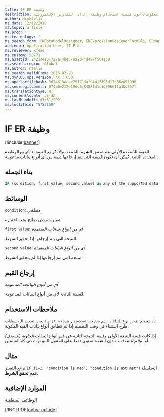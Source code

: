 ```yaml
---
title: IF ER وظيفة
description: يوفر هذا الموضوع معلومات حول كيفية استخدام وظيفة إعداد التقارير الإلكترونية IF (ER).
author: NickSelin
ms.date: 12/12/2019
ms.topic: article
ms.prod: ''
ms.technology: ''
ms.search.form: ERDataModelDesigner, ERExpressionDesignerFormula, ERMappedFormatDesigner, ERModelMappingDesigner
audience: Application User, IT Pro
ms.reviewer: kfend
ms.custom: 58771
ms.assetid: 24223e13-727a-4be6-a22d-4d427f504ac9
ms.search.region: Global
ms.author: nselin
ms.search.validFrom: 2016-02-28
ms.dyn365.ops.version: AX 7.0.0
ms.openlocfilehash: 3674618acae79170daf94413895d17d86a491996
ms.sourcegitcommit: 074b6e212d19dd5d84881d1cdd096611a18c207f
ms.translationtype: HT
ms.contentlocale: ar-SA
ms.lasthandoff: 03/31/2021
ms.locfileid: "5753158"
---
```

# <a name="if-er-function"></a>IF ER وظيفة

[!include [banner](../includes/banner.md)]

تُرجع الوظيفة `IF` القيمة المُحددة الأولى عند تحقق الشرط المُحدد. وإلا، تُرجع القيمة المحددة الثانية. يُمكن أن تكون القيمة التي يتم إرجاعها قيمة من أي أنواع بيانات مدعومة.

## <a name="syntax"></a>بناء الجملة

```vb
IF (condition, first value, second value) as any of the supported data types
```

## <a name="arguments"></a>الوسائط

`condition`: *منطقي*

تعبير شرطي صالح يجب اختباره.

`first value`: *أي من أنواع البيانات المعتمدة*

النتيجة التي يتم إرجاعها إذا تحقق الشرط.

`second value`: *أي من أنواع البيانات المعتمدة*

النتيجة التي يتم إرجاعها إذا لم يتحقق الشرط.

## <a name="return-values"></a>إرجاع القيم

*أي من أنواع البيانات المدعومة*

القيمة الناتجة لأي من أنواع البيانات المدعومة.

## <a name="usage-notes"></a>ملاحظات الاستخدام

يجب تحديد الوسيطات `first value` و `second value` باستخدام نفس نوع البيانات. يتم طرح استثناء في وقت التصميم إذا لم تتطابق أنواع بيانات القيم المكونة.

إذا كانت قيمة النتيجة الأولى وقيمة النتيجة الثانية هي قيم أنواع البيانات *الحاوية (السجل)* أو *قوائم السجلات* ، فإن النتيجة تحتوي فقط على الحقول الموجودة في كلا القيمتين.

## <a name="example"></a>مثال

يُرجع التعبير `IF (1=2, "condition is met", "condition is not met")` السلسلة **عدم تحقق الشرط**.

## <a name="additional-resources"></a>الموارد الإضافية

[الوظائف المنطقية](er-functions-category-logical.md)


[!INCLUDE[footer-include](../../../includes/footer-banner.md)]